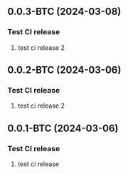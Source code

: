 ## 0.0.3-BTC (2024-03-08)

### Test CI release
1. test ci release 2

## 0.0.2-BTC (2024-03-06)

### Test CI release
1. test ci release 2


## 0.0.1-BTC (2024-03-06)

### Test CI release
1. test ci release




